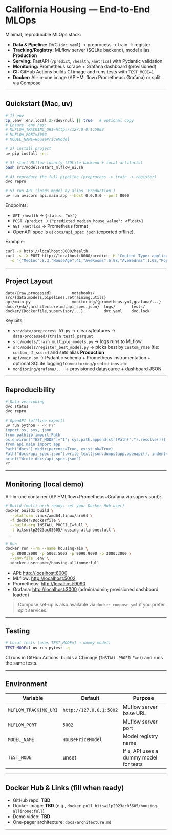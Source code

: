 # California Housing — End-to-End MLOps

Minimal, reproducible MLOps stack:

* **Data & Pipeline:** DVC (`dvc.yaml`) → preprocess → train → register
* **Tracking/Registry:** MLflow server (SQLite backend), model alias **Production**
* **Serving:** FastAPI (`/predict`, `/health`, `/metrics`) with Pydantic validation
* **Monitoring:** Prometheus scrape + Grafana dashboard (provisioned)
* **CI:** GitHub Actions builds CI image and runs tests with `TEST_MODE=1`
* **Docker:** All-in-one image (API+MLflow+Prometheus+Grafana) or split via Compose

---

## Quickstart (Mac, uv)

```bash
# 1) env
cp .env .env.local 2>/dev/null || true   # optional copy
# Ensure .env has:
# MLFLOW_TRACKING_URI=http://127.0.0.1:5002
# MLFLOW_PORT=5002
# MODEL_NAME=HousePriceModel

# 2) install project
uv pip install -e .

# 3) start MLflow locally (SQLite backend + local artifacts)
bash src/models/start_mlflow_ui.sh

# 4) reproduce the full pipeline (preprocess -> train -> register)
dvc repro

# 5) run API (loads model by alias 'Production')
uv run uvicorn api.main:app --host 0.0.0.0 --port 8000
```

Endpoints:

* `GET /health` → `{status: "ok"}`
* `POST /predict` → `{"predicted_median_house_value": <float>}`
* `GET /metrics` → Prometheus format
* OpenAPI spec is at `docs/api_spec.json` (exported offline).

Example:

```bash
curl -s http://localhost:8000/health
curl -s -X POST http://localhost:8000/predict -H 'Content-Type: application/json' \
  -d '{"MedInc":8.3,"HouseAge":41,"AveRooms":6.98,"AveBedrms":1.02,"Population":322,"AveOccup":2.55,"Latitude":37.88,"Longitude":-122.23}'
```

---

## Project Layout

```
data/{raw,processed}         notebooks/                 src/{data,models,pipelines,retraining,utils}
api/main.py                  monitoring/{prometheus.yml,grafana/...}
docs/{eda/,architecture.md,api_spec.json}  logs/       tests/
docker/{Dockerfile,supervisor/...}         dvc.yaml    dvc.lock
```

Key bits:

* `src/data/preprocess_03.py` → cleans/features → `data/processed/{train,test}.parquet`
* `src/models/train_multiple_models.py` → logs runs to MLflow
* `src/models/register_best_model.py` → picks best by `custom_rmse` (tie: `custom_r2_score`) and sets alias **Production**
* `api/main.py` → Pydantic schema + Prometheus instrumentation + optional SQLite logging to `monitoring/predictions.db`
* `monitoring/grafana/...` → provisioned datasource + dashboard JSON

---

## Reproducibility

```bash
# Data versioning
dvc status
dvc repro

# OpenAPI (offline export)
uv run python - <<'PY'
import os, sys, json
from pathlib import Path
os.environ["TEST_MODE"]="1"; sys.path.append(str(Path(".").resolve()))
from api.main import app
Path("docs").mkdir(parents=True, exist_ok=True)
Path("docs/api_spec.json").write_text(json.dumps(app.openapi(), indent=2))
print("Wrote docs/api_spec.json")
PY
```

---

## Monitoring (local demo)

All-in-one container (API+MLflow+Prometheus+Grafana via supervisord):

```bash
# Build (multi-arch ready; set your Docker Hub user)
docker buildx build \
  --platform linux/amd64,linux/arm64 \
  -f docker/Dockerfile \
  --build-arg INSTALL_PROFILE=full \
  -t bitswilp2023ac05605/housing-allinone:full \
  .

# Run
docker run --rm --name housing-aio \
  -p 8000:8000 -p 5002:5002 -p 9090:9090 -p 3000:3000 \
  --env-file .env \
  <docker-username>/housing-allinone:full
```

* API: [http://localhost:8000](http://localhost:8000)
* MLflow: [http://localhost:5002](http://localhost:5002)
* Prometheus: [http://localhost:9090](http://localhost:9090)
* Grafana: [http://localhost:3000](http://localhost:3000) (admin/admin; provisioned dashboard loaded)

> Compose set-up is also available via `docker-compose.yml` if you prefer split services.

---

## Testing

```bash
# Local tests (uses TEST_MODE=1 → dummy model)
TEST_MODE=1 uv run pytest -q
```

CI runs in GitHub Actions: builds a CI image (`INSTALL_PROFILE=ci`) and runs the same tests.

---

## Environment

| Variable              | Default                 | Purpose                                  |
| --------------------- | ----------------------- | ---------------------------------------- |
| `MLFLOW_TRACKING_URI` | `http://127.0.0.1:5002` | MLflow server base URL                   |
| `MLFLOW_PORT`         | `5002`                  | MLflow server port                       |
| `MODEL_NAME`          | `HousePriceModel`       | Model registry name                      |
| `TEST_MODE`           | unset                   | If `1`, API uses a dummy model for tests |

---

## Docker Hub & Links (fill when ready)

* GitHub repo: **TBD**
* Docker image: **TBD** (e.g., `docker pull bitswilp2023ac05605/housing-allinone:full`)
* Demo video: **TBD**
* One-pager architecture: `docs/architecture.md`

---
